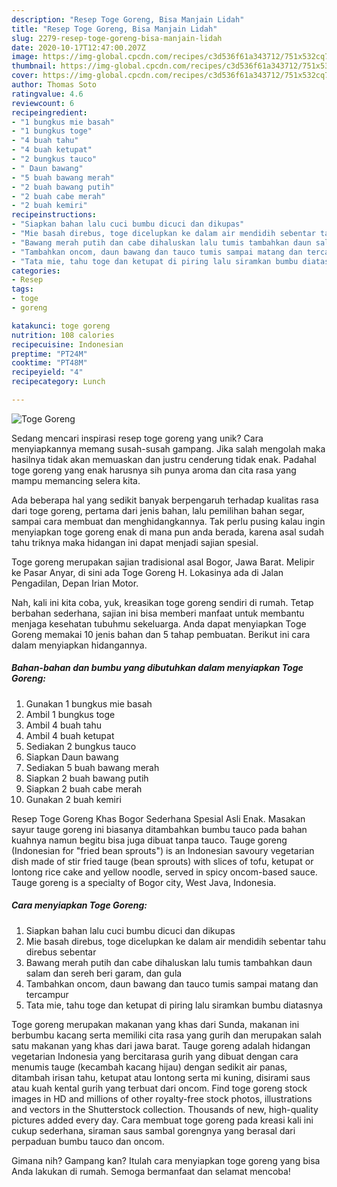 ```yaml
---
description: "Resep Toge Goreng, Bisa Manjain Lidah"
title: "Resep Toge Goreng, Bisa Manjain Lidah"
slug: 2279-resep-toge-goreng-bisa-manjain-lidah
date: 2020-10-17T12:47:00.207Z
image: https://img-global.cpcdn.com/recipes/c3d536f61a343712/751x532cq70/toge-goreng-foto-resep-utama.jpg
thumbnail: https://img-global.cpcdn.com/recipes/c3d536f61a343712/751x532cq70/toge-goreng-foto-resep-utama.jpg
cover: https://img-global.cpcdn.com/recipes/c3d536f61a343712/751x532cq70/toge-goreng-foto-resep-utama.jpg
author: Thomas Soto
ratingvalue: 4.6
reviewcount: 6
recipeingredient:
- "1 bungkus mie basah"
- "1 bungkus toge"
- "4 buah tahu"
- "4 buah ketupat"
- "2 bungkus tauco"
- " Daun bawang"
- "5 buah bawang merah"
- "2 buah bawang putih"
- "2 buah cabe merah"
- "2 buah kemiri"
recipeinstructions:
- "Siapkan bahan lalu cuci bumbu dicuci dan dikupas"
- "Mie basah direbus, toge dicelupkan ke dalam air mendidih sebentar tahu direbus sebentar"
- "Bawang merah putih dan cabe dihaluskan lalu tumis tambahkan daun salam dan sereh beri garam, dan gula"
- "Tambahkan oncom, daun bawang dan tauco tumis sampai matang dan tercampur"
- "Tata mie, tahu toge dan ketupat di piring lalu siramkan bumbu diatasnya"
categories:
- Resep
tags:
- toge
- goreng

katakunci: toge goreng 
nutrition: 108 calories
recipecuisine: Indonesian
preptime: "PT24M"
cooktime: "PT48M"
recipeyield: "4"
recipecategory: Lunch

---
```



![Toge Goreng](https://img-global.cpcdn.com/recipes/c3d536f61a343712/751x532cq70/toge-goreng-foto-resep-utama.jpg)

Sedang mencari inspirasi resep toge goreng yang unik? Cara menyiapkannya memang susah-susah gampang. Jika salah mengolah maka hasilnya tidak akan memuaskan dan justru cenderung tidak enak. Padahal toge goreng yang enak harusnya sih punya aroma dan cita rasa yang mampu memancing selera kita.

Ada beberapa hal yang sedikit banyak berpengaruh terhadap kualitas rasa dari toge goreng, pertama dari jenis bahan, lalu pemilihan bahan segar, sampai cara membuat dan menghidangkannya. Tak perlu pusing kalau ingin menyiapkan toge goreng enak di mana pun anda berada, karena asal sudah tahu triknya maka hidangan ini dapat menjadi sajian spesial.

Toge goreng merupakan sajian tradisional asal Bogor, Jawa Barat. Melipir ke Pasar Anyar, di sini ada Toge Goreng H. Lokasinya ada di Jalan Pengadilan, Depan Irian Motor.


Nah, kali ini kita coba, yuk, kreasikan toge goreng sendiri di rumah. Tetap berbahan sederhana, sajian ini bisa memberi manfaat untuk membantu menjaga kesehatan tubuhmu sekeluarga. Anda dapat menyiapkan Toge Goreng memakai 10 jenis bahan dan 5 tahap pembuatan. Berikut ini cara dalam menyiapkan hidangannya.

<!--inarticleads1-->

##### Bahan-bahan dan bumbu yang dibutuhkan dalam menyiapkan Toge Goreng:

1. Gunakan 1 bungkus mie basah
1. Ambil 1 bungkus toge
1. Ambil 4 buah tahu
1. Ambil 4 buah ketupat
1. Sediakan 2 bungkus tauco
1. Siapkan  Daun bawang
1. Sediakan 5 buah bawang merah
1. Siapkan 2 buah bawang putih
1. Siapkan 2 buah cabe merah
1. Gunakan 2 buah kemiri


Resep Toge Goreng Khas Bogor Sederhana Spesial Asli Enak. Masakan sayur tauge goreng ini biasanya ditambahkan bumbu tauco pada bahan kuahnya namun begitu bisa juga dibuat tanpa tauco. Tauge goreng (Indonesian for &#34;fried bean sprouts&#34;) is an Indonesian savoury vegetarian dish made of stir fried tauge (bean sprouts) with slices of tofu, ketupat or lontong rice cake and yellow noodle, served in spicy oncom-based sauce. Tauge goreng is a specialty of Bogor city, West Java, Indonesia. 

<!--inarticleads2-->

##### Cara menyiapkan Toge Goreng:

1. Siapkan bahan lalu cuci bumbu dicuci dan dikupas
1. Mie basah direbus, toge dicelupkan ke dalam air mendidih sebentar tahu direbus sebentar
1. Bawang merah putih dan cabe dihaluskan lalu tumis tambahkan daun salam dan sereh beri garam, dan gula
1. Tambahkan oncom, daun bawang dan tauco tumis sampai matang dan tercampur
1. Tata mie, tahu toge dan ketupat di piring lalu siramkan bumbu diatasnya


Toge goreng merupakan makanan yang khas dari Sunda, makanan ini berbumbu kacang serta memiliki cita rasa yang gurih dan merupakan salah satu makanan yang khas dari jawa barat. Tauge goreng adalah hidangan vegetarian Indonesia yang bercitarasa gurih yang dibuat dengan cara menumis tauge (kecambah kacang hijau) dengan sedikit air panas, ditambah irisan tahu, ketupat atau lontong serta mi kuning, disirami saus atau kuah kental gurih yang terbuat dari oncom. Find toge goreng stock images in HD and millions of other royalty-free stock photos, illustrations and vectors in the Shutterstock collection. Thousands of new, high-quality pictures added every day. Cara membuat toge goreng pada kreasi kali ini cukup sederhana, siraman saus sambal gorengnya yang berasal dari perpaduan bumbu tauco dan oncom. 

Gimana nih? Gampang kan? Itulah cara menyiapkan toge goreng yang bisa Anda lakukan di rumah. Semoga bermanfaat dan selamat mencoba!
